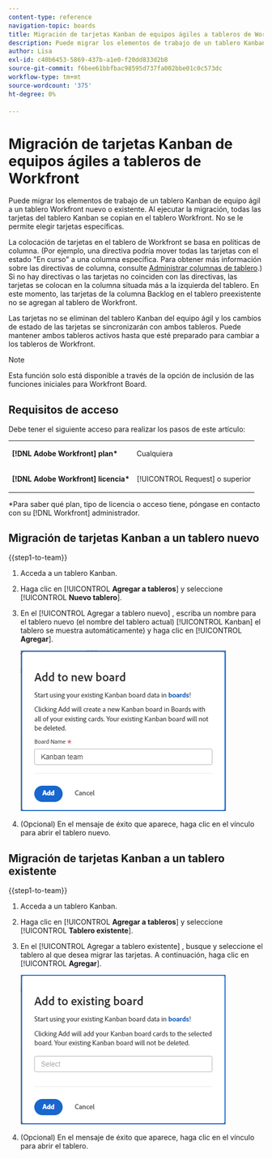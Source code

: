 ```yaml
---
content-type: reference
navigation-topic: boards
title: Migración de tarjetas Kanban de equipos ágiles a tableros de Workfront
description: Puede migrar los elementos de trabajo de un tablero Kanban de equipo ágil a un tablero Workfront nuevo o existente.
author: Lisa
exl-id: c40b6453-5869-437b-a1e0-f20dd833d2b8
source-git-commit: f6bee61bbfbac98595d737fa002bbe01c0c573dc
workflow-type: tm+mt
source-wordcount: '375'
ht-degree: 0%

---
```


# Migración de tarjetas Kanban de equipos ágiles a tableros de Workfront

Puede migrar los elementos de trabajo de un tablero Kanban de equipo ágil a un tablero Workfront nuevo o existente. Al ejecutar la migración, todas las tarjetas del tablero Kanban se copian en el tablero Workfront. No se le permite elegir tarjetas específicas.

La colocación de tarjetas en el tablero de Workfront se basa en políticas de columna. (Por ejemplo, una directiva podría mover todas las tarjetas con el estado &quot;En curso&quot; a una columna específica. Para obtener más información sobre las directivas de columna, consulte [Administrar columnas de tablero](/help/quicksilver/agile/get-started-with-boards/manage-board-columns.md).) Si no hay directivas o las tarjetas no coinciden con las directivas, las tarjetas se colocan en la columna situada más a la izquierda del tablero. En este momento, las tarjetas de la columna Backlog en el tablero preexistente no se agregan al tablero de Workfront.

Las tarjetas no se eliminan del tablero Kanban del equipo ágil y los cambios de estado de las tarjetas se sincronizarán con ambos tableros. Puede mantener ambos tableros activos hasta que esté preparado para cambiar a los tableros de Workfront.

>[!NOTE]
>
>Esta función solo está disponible a través de la opción de inclusión de las funciones iniciales para Workfront Board.

## Requisitos de acceso

Debe tener el siguiente acceso para realizar los pasos de este artículo:

<table style="table-layout:auto">
 <col>
 </col>
 <col>
 </col>
 <tbody>
  <tr>
   <td role="rowheader"><strong>[!DNL Adobe Workfront] plan*</strong></td>
   <td> <p>Cualquiera</p> </td>
  </tr>
  <tr>
   <td role="rowheader"><strong>[!DNL Adobe Workfront] licencia*</strong></td>
   <td> <p>[!UICONTROL Request] o superior</p> </td>
  </tr>
 </tbody>
</table>

&#42;Para saber qué plan, tipo de licencia o acceso tiene, póngase en contacto con su [!DNL Workfront] administrador.

## Migración de tarjetas Kanban a un tablero nuevo

{{step1-to-team}}

1. Acceda a un tablero Kanban.
1. Haga clic en [!UICONTROL **Agregar a tableros**] y seleccione [!UICONTROL **Nuevo tablero**].
1. En el [!UICONTROL Agregar a tablero nuevo] , escriba un nombre para el tablero nuevo (el nombre del tablero actual) [!UICONTROL Kanban] el tablero se muestra automáticamente) y haga clic en [!UICONTROL **Agregar**].

   ![Agregar tarjetas Kanban a un tablero nuevo](assets/add-kanban-cards-to-new-board-dialog.png)

1. (Opcional) En el mensaje de éxito que aparece, haga clic en el vínculo para abrir el tablero nuevo.

## Migración de tarjetas Kanban a un tablero existente

{{step1-to-team}}

1. Acceda a un tablero Kanban.
1. Haga clic en [!UICONTROL **Agregar a tableros**] y seleccione [!UICONTROL **Tablero existente**].
1. En el [!UICONTROL Agregar a tablero existente] , busque y seleccione el tablero al que desea migrar las tarjetas. A continuación, haga clic en [!UICONTROL **Agregar**].

   ![Agregar tarjetas Kanban a un tablero existente](assets/add-kanban-cards-to-existing-board-dialog.png)

1. (Opcional) En el mensaje de éxito que aparece, haga clic en el vínculo para abrir el tablero.
